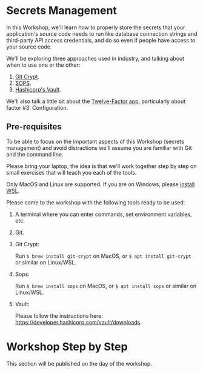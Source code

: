 # Secrets Management

In this Workshop, we'll learn how to properly store the secrets
that your application's source code needs to run
like database connection strings and third-party API access credentials,
and do so even if people have access to your source code.

We'll be exploring three approaches used in industry,
and talking about when to use one or the other:

1. [Git Crypt](https://github.com/AGWA/git-crypt).
2. [SOPS](https://github.com/mozilla/sops).
3. [Hashicorp's Vault](https://www.hashicorp.com/products/vault).

We'll also talk a little bit about the [Twelve-Factor app](https://12factor.net/),
particularly about factor #3: Configuration.

## Pre-requisites

To be able to focus on the important aspects of this Workshop (secrets management)
and avoid distractions we'll assume you are familiar with Git
and the command line.

Please bring your laptop,
the idea is that we'll work together step by step on small exercises
that will teach you each of the tools.

Only MacOS and Linux are supported.
If you are on Windows,
please [install WSL](https://learn.microsoft.com/en-us/windows/wsl/install).

Please come to the workshop with the following tools ready to be used:

1. A terminal where you can enter commands, set environment variables, etc.
1. Git.
1. Git Crypt:

   Run `$ brew install git-crypt` on MacOS,
   or `$ apt install git-crypt` or similar on Linux/WSL.

1. Sops:

   Run `$ brew install sops` on MacOS,
   or `$ apt install sops` or similar on Linux/WSL.

1. Vault:

   Please follow the instructions here:
   <https://developer.hashicorp.com/vault/downloads>.

# Workshop Step by Step

This section will be published on the day of the workshop.

<!--
https://vault.kamadorueda.com/ui

vault operator init -address https://vault.kamadorueda.com

export VAULT_ADDR=https://vault.kamadorueda.com
vault login
vault kv get -address https://vault.kamadorueda.com  -field=password secret/kevin
-->
